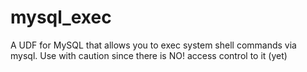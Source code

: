 mysql_exec
==========

A UDF for MySQL that allows you to exec system shell commands via mysql. Use with caution since there is NO! access control to it (yet)